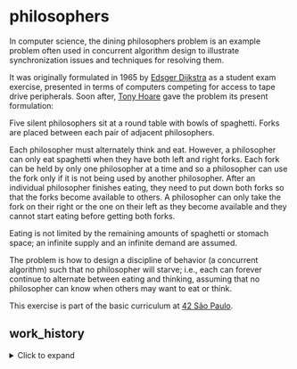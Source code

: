 # philosophers
In computer science, the dining philosophers problem is an example problem often used in concurrent algorithm design to illustrate synchronization issues and techniques for resolving them.

It was originally formulated in 1965 by <a href='https://en.wikipedia.org/wiki/Edsger_W._Dijkstra'>Edsger Dijkstra</a> as a student exam exercise, presented in terms of computers competing for access to tape drive peripherals. Soon after, <a href='https://en.wikipedia.org/wiki/Tony_Hoare'>Tony Hoare</a> gave the problem its present formulation:

Five silent philosophers sit at a round table with bowls of spaghetti. Forks are placed between each pair of adjacent philosophers.

Each philosopher must alternately think and eat. However, a philosopher can only eat spaghetti when they have both left and right forks. Each fork can be held by only one philosopher at a time and so a philosopher can use the fork only if it is not being used by another philosopher. After an individual philosopher finishes eating, they need to put down both forks so that the forks become available to others. A philosopher can only take the fork on their right or the one on their left as they become available and they cannot start eating before getting both forks.

Eating is not limited by the remaining amounts of spaghetti or stomach space; an infinite supply and an infinite demand are assumed.

The problem is how to design a discipline of behavior (a concurrent algorithm) such that no philosopher will starve; i.e., each can forever continue to alternate between eating and thinking, assuming that no philosopher can know when others may want to eat or think.

This exercise is part of the basic curriculum at <a href='https://www.42sp.org.br/'>42 São Paulo</a>.

## work_history

<details>
  <summary>Click to expand </summary>


  **September 11th 2021** - I set up the project structure and Makefile, as well as some standard input error handling. I still have to figure out exactly how I'm going to approach this.

  **September 22th 2021** - Still structuring the project and started playing with threads. Don't really know how I'm gonna do this yet.

  **September 22th 2021** - Philosophers are now threads and they "take turns" thinking. Tomorrow I will try to implement their actual eating/sleeping/thinking routine. Maybe organize my files a little bit.

  **September 27th 2021** - Now the philosophers eat/think/sleep, but the files are still a mess. I'm gonna fix it later. Gotta figure out mutexes now.

  **September 29th 2021** - Mutexes/forks implemented, and we're starting to count time. REALLY need to refactor to clean up. Having occasional deadlocks that need to be addressed.

  **October 4th 2021** - Philosophers now starve to death as they should. Code still looks like a messy heap of garbage. Allocated everything on the stack because I don't wanna deal with mallocs.

  **October 5th 2021** - Implemented satiation mechanics, and technically the project is "done". Still got some bugs to deal with, deadlocks when the simulation runs with two Philosophers, and the infamous 410 parameter causes an unknown-crash.

  **October 6th 2021** - Fixed the last bugs apparently. Now I only need to refactor the program and make it norme-compliant, and maybe a little prettier.

  </details>
